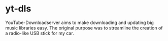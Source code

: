 # yt-dls
YouTube-Downloadserver aims to make downloading and updating big music libraries easy. The original purpose was to streamline the creation of a radio-like USB stick for my car.
